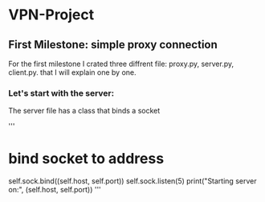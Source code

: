 # VPN-Project

## First Milestone: simple proxy connection

For the first milestone I crated three diffrent file: proxy.py, server.py, client.py. that I will explain one by one.

### Let's start with the server: 

The server file has a class that binds a socket

'''
# bind socket to address 
self.sock.bind((self.host, self.port))
self.sock.listen(5)
print("Starting server on:", (self.host, self.port))
'''

